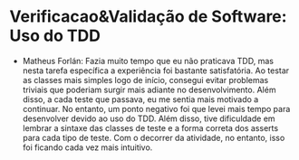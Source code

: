 # Verificacao&Validação de Software: Uso do TDD

- Matheus Forlán: Fazia muito tempo que eu não praticava TDD, mas nesta tarefa específica a experiência foi bastante satisfatória. Ao testar as classes mais simples logo de início, consegui evitar problemas triviais que poderiam surgir mais adiante no desenvolvimento. Além disso, a cada teste que passava, eu me sentia mais motivado a continuar.
No entanto, um ponto negativo foi que levei mais tempo para desenvolver devido ao uso do TDD. Além disso, tive dificuldade em lembrar a sintaxe das classes de teste e a forma correta dos asserts para cada tipo de teste. Com o decorrer da atividade, no entanto, isso foi ficando cada vez mais intuitivo.
